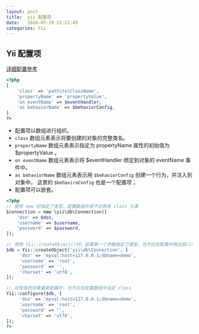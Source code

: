 ```yaml
---
layout: post
title:  yii 配置项
date:   2016-07-19 22:21:49
categories: Yii
---
```

## Yii 配置项
[详细配置参考](http://www.digpage.com/configuration.html)
```php
<?php
[
    'class' => 'path\to\ClassName',
    'propertyName' => 'propertyValue',
    'on eventName' => $eventHandler,
    'as behaviorName' => $behaviorConfig,
]
?>
```

- 配置项以数组进行组织。
- `class` 数组元素表示将要创建的对象的完整类名。
- `propertyName` 数组元素表示指定为 propertyName 属性的初始值为 $propertyValue 。
- `on eventName` 数组元素表示将 $eventHandler 绑定到对象的 eventName 事件中。
- `as behaviorName` 数组元素表示用 `$behaviorConfig` 创建一个行为，并注入到对象中。 这里的 `$behaviroConfig` 也是一个配置项；
- 配置项可以嵌套。

```php
<?php
// 使用 new 时指定了类型，配置数组中就不应再有 class 元素
$connection = new \yii\db\Connection([
    'dsn' => $dsn,
    'username' => $username,
    'password' => $password,
]);

// 使用 Yii::createObject()时，如果第一个参数指定了类型，也不应在配置中再出现class
$db = Yii::createObject('yii\db\Connection', [
     'dsn' => 'mysql:host=127.0.0.1;dbname=demo',
     'username' => 'root',
     'password' => '',
     'charset' => 'utf8',
]);

// 对现有的对象重新配置时，也不应在配置数组中设定 class
Yii::configure($db, [
     'dsn' => 'mysql:host=127.0.0.1;dbname=demo',
     'username' => 'root',
     'password' => '',
     'charset' => 'utf8',
]);
?>
```
